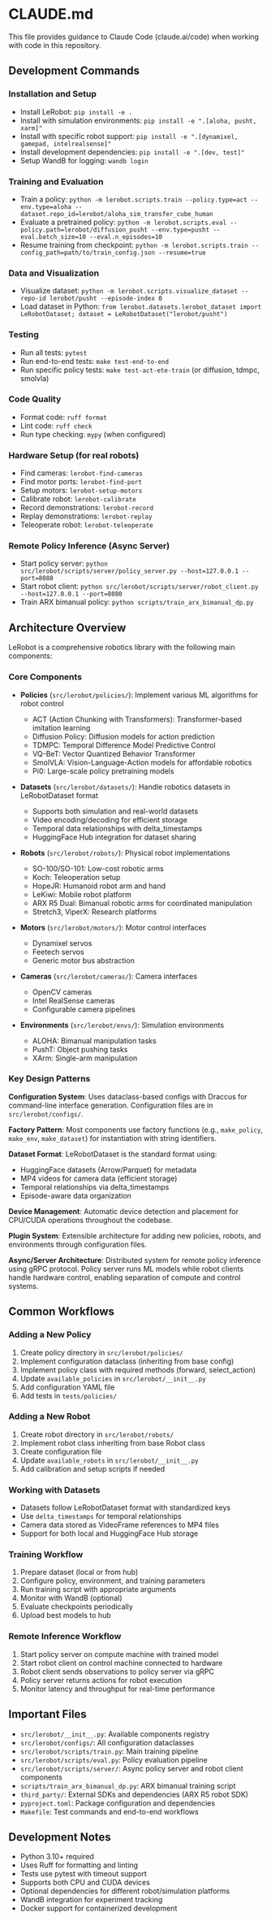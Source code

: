# CLAUDE.md

This file provides guidance to Claude Code (claude.ai/code) when working with code in this repository.

## Development Commands

### Installation and Setup
- Install LeRobot: `pip install -e .`
- Install with simulation environments: `pip install -e ".[aloha, pusht, xarm]"`
- Install with specific robot support: `pip install -e ".[dynamixel, gamepad, intelrealsense]"`
- Install development dependencies: `pip install -e ".[dev, test]"`
- Setup WandB for logging: `wandb login`

### Training and Evaluation
- Train a policy: `python -m lerobot.scripts.train --policy.type=act --env.type=aloha --dataset.repo_id=lerobot/aloha_sim_transfer_cube_human`
- Evaluate a pretrained policy: `python -m lerobot.scripts.eval --policy.path=lerobot/diffusion_pusht --env.type=pusht --eval.batch_size=10 --eval.n_episodes=10`
- Resume training from checkpoint: `python -m lerobot.scripts.train --config_path=path/to/train_config.json --resume=true`

### Data and Visualization
- Visualize dataset: `python -m lerobot.scripts.visualize_dataset --repo-id lerobot/pusht --episode-index 0`
- Load dataset in Python: `from lerobot.datasets.lerobot_dataset import LeRobotDataset; dataset = LeRobotDataset("lerobot/pusht")`

### Testing
- Run all tests: `pytest`
- Run end-to-end tests: `make test-end-to-end`
- Run specific policy tests: `make test-act-ete-train` (or diffusion, tdmpc, smolvla)

### Code Quality
- Format code: `ruff format`
- Lint code: `ruff check`
- Run type checking: `mypy` (when configured)

### Hardware Setup (for real robots)
- Find cameras: `lerobot-find-cameras`
- Find motor ports: `lerobot-find-port`
- Setup motors: `lerobot-setup-motors`
- Calibrate robot: `lerobot-calibrate`
- Record demonstrations: `lerobot-record`
- Replay demonstrations: `lerobot-replay`
- Teleoperate robot: `lerobot-teleoperate`

### Remote Policy Inference (Async Server)
- Start policy server: `python src/lerobot/scripts/server/policy_server.py --host=127.0.0.1 --port=8080`
- Start robot client: `python src/lerobot/scripts/server/robot_client.py --host=127.0.0.1 --port=8080`
- Train ARX bimanual policy: `python scripts/train_arx_bimanual_dp.py`

## Architecture Overview

LeRobot is a comprehensive robotics library with the following main components:

### Core Components
- **Policies** (`src/lerobot/policies/`): Implement various ML algorithms for robot control
  - ACT (Action Chunking with Transformers): Transformer-based imitation learning
  - Diffusion Policy: Diffusion models for action prediction
  - TDMPC: Temporal Difference Model Predictive Control
  - VQ-BeT: Vector Quantized Behavior Transformer
  - SmolVLA: Vision-Language-Action models for affordable robotics
  - Pi0: Large-scale policy pretraining models

- **Datasets** (`src/lerobot/datasets/`): Handle robotics datasets in LeRobotDataset format
  - Supports both simulation and real-world datasets
  - Video encoding/decoding for efficient storage
  - Temporal data relationships with delta_timestamps
  - HuggingFace Hub integration for dataset sharing

- **Robots** (`src/lerobot/robots/`): Physical robot implementations
  - SO-100/SO-101: Low-cost robotic arms
  - Koch: Teleoperation setup
  - HopeJR: Humanoid robot arm and hand
  - LeKiwi: Mobile robot platform
  - ARX R5 Dual: Bimanual robotic arms for coordinated manipulation
  - Stretch3, ViperX: Research platforms

- **Motors** (`src/lerobot/motors/`): Motor control interfaces
  - Dynamixel servos
  - Feetech servos
  - Generic motor bus abstraction

- **Cameras** (`src/lerobot/cameras/`): Camera interfaces
  - OpenCV cameras
  - Intel RealSense cameras
  - Configurable camera pipelines

- **Environments** (`src/lerobot/envs/`): Simulation environments
  - ALOHA: Bimanual manipulation tasks
  - PushT: Object pushing tasks
  - XArm: Single-arm manipulation

### Key Design Patterns

**Configuration System**: Uses dataclass-based configs with Draccus for command-line interface generation. Configuration files are in `src/lerobot/configs/`.

**Factory Pattern**: Most components use factory functions (e.g., `make_policy`, `make_env`, `make_dataset`) for instantiation with string identifiers.

**Dataset Format**: LeRobotDataset is the standard format using:
- HuggingFace datasets (Arrow/Parquet) for metadata
- MP4 videos for camera data (efficient storage)
- Temporal relationships via delta_timestamps
- Episode-aware data organization

**Device Management**: Automatic device detection and placement for CPU/CUDA operations throughout the codebase.

**Plugin System**: Extensible architecture for adding new policies, robots, and environments through configuration files.

**Async/Server Architecture**: Distributed system for remote policy inference using gRPC protocol. Policy server runs ML models while robot clients handle hardware control, enabling separation of compute and control systems.

## Common Workflows

### Adding a New Policy
1. Create policy directory in `src/lerobot/policies/`
2. Implement configuration dataclass (inheriting from base config)
3. Implement policy class with required methods (forward, select_action)
4. Update `available_policies` in `src/lerobot/__init__.py`
5. Add configuration YAML file
6. Add tests in `tests/policies/`

### Adding a New Robot
1. Create robot directory in `src/lerobot/robots/`
2. Implement robot class inheriting from base Robot class
3. Create configuration file
4. Update `available_robots` in `src/lerobot/__init__.py`
5. Add calibration and setup scripts if needed

### Working with Datasets
- Datasets follow LeRobotDataset format with standardized keys
- Use `delta_timestamps` for temporal relationships
- Camera data stored as VideoFrame references to MP4 files
- Support for both local and HuggingFace Hub storage

### Training Workflow
1. Prepare dataset (local or from hub)
2. Configure policy, environment, and training parameters
3. Run training script with appropriate arguments
4. Monitor with WandB (optional)
5. Evaluate checkpoints periodically
6. Upload best models to hub

### Remote Inference Workflow
1. Start policy server on compute machine with trained model
2. Start robot client on control machine connected to hardware
3. Robot client sends observations to policy server via gRPC
4. Policy server returns actions for robot execution
5. Monitor latency and throughput for real-time performance

## Important Files

- `src/lerobot/__init__.py`: Available components registry
- `src/lerobot/configs/`: All configuration dataclasses
- `src/lerobot/scripts/train.py`: Main training pipeline
- `src/lerobot/scripts/eval.py`: Policy evaluation pipeline
- `src/lerobot/scripts/server/`: Async policy server and robot client components
- `scripts/train_arx_bimanual_dp.py`: ARX bimanual training script
- `third_party/`: External SDKs and dependencies (ARX R5 robot SDK)
- `pyproject.toml`: Package configuration and dependencies
- `Makefile`: Test commands and end-to-end workflows

## Development Notes

- Python 3.10+ required
- Uses Ruff for formatting and linting
- Tests use pytest with timeout support
- Supports both CPU and CUDA devices
- Optional dependencies for different robot/simulation platforms
- WandB integration for experiment tracking
- Docker support for containerized development
